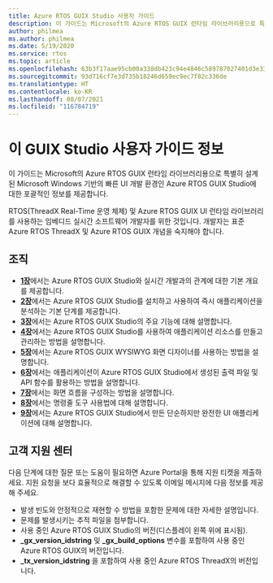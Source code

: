 ```yaml
---
title: Azure RTOS GUIX Studio 사용자 가이드
description: 이 가이드는 Microsoft의 Azure RTOS GUIX 런타임 라이브러리용으로 특별히 설계된 Microsoft Windows 기반의 빠른 UI 개발 환경인 Azure RTOS GUIX Studio에 대한 포괄적인 정보를 제공합니다.
author: philmea
ms.author: philmea
ms.date: 5/19/2020
ms.service: rtos
ms.topic: article
ms.openlocfilehash: 63b3f17aae95cb00a338db423c94e4846c589787027401d3e33a29bbfafdd966
ms.sourcegitcommit: 93d716cf7e3d735b18246d659ec9ec7f82c336de
ms.translationtype: HT
ms.contentlocale: ko-KR
ms.lasthandoff: 08/07/2021
ms.locfileid: "116784719"
---
```

# <a name="about-this-guix-studio-user-guide"></a>이 GUIX Studio 사용자 가이드 정보

이 가이드는 Microsoft의 Azure RTOS GUIX 런타임 라이브러리용으로 특별히 설계된 Microsoft Windows 기반의 빠른 UI 개발 환경인 Azure RTOS GUIX Studio에 대한 포괄적인 정보를 제공합니다. 

RTOS(ThreadX Real-Time 운영 체제) 및 Azure RTOS GUIX UI 런타임 라이브러리를 사용하는 임베디드 실시간 소프트웨어 개발자를 위한 것입니다. 개발자는 표준 Azure RTOS ThreadX 및 Azure RTOS GUIX 개념을 숙지해야 합니다.

## <a name="organization"></a>조직

- [**1장**](guix-studio-1.md)에서는 Azure RTOS GUIX Studio와 실시간 개발과의 관계에 대한 기본 개요를 제공합니다.
- [**2장**](guix-studio-2.md)에서는 Azure RTOS GUIX Studio를 설치하고 사용하여 즉시 애플리케이션을 분석하는 기본 단계를 제공합니다.
- [**3장**](guix-studio-3.md)에서는 Azure RTOS GUIX Studio의 주요 기능에 대해 설명합니다.
- [**4장**](guix-studio-4.md)에서는 Azure RTOS GUIX Studio를 사용하여 애플리케이션 리소스를 만들고 관리하는 방법을 설명합니다.
- [**5장**](guix-studio-5.md)에서는 Azure RTOS GUIX WYSIWYG 화면 디자이너를 사용하는 방법을 설명합니다.
- [**6장**](guix-studio-6.md)에서는 애플리케이션이 Azure RTOS GUIX Studio에서 생성된 출력 파일 및 API 함수를 활용하는 방법을 설명합니다.
- [**7장**](guix-studio-7.md)에서는 화면 흐름을 구성하는 방법을 설명합니다.
- [**8장**](guix-studio-8.md)에서는 명령줄 도구 사용법에 대해 설명합니다.
- [**9장**](guix-studio-9.md)에서는 Azure RTOS GUIX Studio에서 만든 단순하지만 완전한 UI 애플리케이션에 대해 설명합니다.

## <a name="customer-support-center"></a>고객 지원 센터

다음 단계에 대한 질문 또는 도움이 필요하면 Azure Portal을 통해 지원 티켓을 제출하세요. 지원 요청을 보다 효율적으로 해결할 수 있도록 이메일 메시지에 다음 정보를 제공해 주세요.

- 발생 빈도와 안정적으로 재현할 수 방법을 포함한 문제에 대한 자세한 설명입니다.
- 문제를 발생시키는 추적 파일을 첨부합니다.
- 사용 중인 Azure RTOS GUIX Studio의 버전(디스플레이 왼쪽 위에 표시됨).
- **_gx_version_idstring** 및 **_gx_build_options** 변수를 포함하여 사용 중인 Azure RTOS GUIX의 버전입니다.
- **_tx_version_idstring** 을 포함하여 사용 중인 Azure RTOS ThreadX의 버전입니다.
